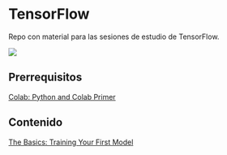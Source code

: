 # TensorFlow
Repo con material para las sesiones de estudio de TensorFlow.

<div style="margin: 0 auto">
  <img src="https://upload.wikimedia.org/wikipedia/commons/thumb/1/11/TensorFlowLogo.svg/1200px-TensorFlowLogo.svg.png" />
</div>

## Prerrequisitos
[Colab: Python and Colab Primer](https://colab.research.google.com/github/tensorflow/examples/blob/master/courses/udacity_intro_to_tensorflow_for_deep_learning/l01c01_introduction_to_colab_and_python.ipynb)

## Contenido
[The Basics: Training Your First Model](https://colab.research.google.com/github/tensorflow/examples/blob/master/courses/udacity_intro_to_tensorflow_for_deep_learning/l02c01_celsius_to_fahrenheit.ipynb)
